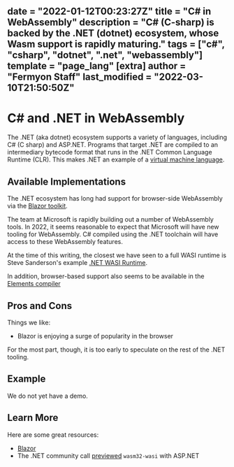 date = "2022-01-12T00:23:27Z"
title = "C# in WebAssembly"
description = "C# (C-sharp) is backed by the .NET (dotnet) ecosystem, whose Wasm support is rapidly maturing."
tags = ["c#", "csharp", "dotnet", ".net", "webassembly"]
template = "page_lang"
[extra]
author = "Fermyon Staff"
last_modified = "2022-03-10T21:50:50Z"
---
# C# and .NET in WebAssembly

The .NET (aka dotnet) ecosystem supports a variety of languages, including C# (C sharp) and ASP.NET. Programs that target .NET are compiled to an intermediary bytecode format that runs in the .NET Common Language Runtime (CLR). This makes .NET an example of a [virtual machine language](/blog/scripts-vs.compiled-wasm.md).

## Available Implementations

The .NET ecosystem has long had support for browser-side WebAssembly via the [Blazor toolkit](https://dotnet.microsoft.com/en-us/apps/aspnet/web-apps/blazor).

The team at Microsoft is rapidly building out a number of WebAssembly tools. In 2022, it seems reasonable to expect that Microsoft will have new tooling for WebAssembly. C# compiled using the .NET toolchain will have access to these WebAssembly features.

At the time of this writing, the closest we have seen to a full WASI runtime is Steve Sanderson's example [.NET WASI Runtime](https://github.com/SteveSandersonMS/dotnet-wasi-runtime).

In addition, browser-based support also seems to be available in the [Elements compiler](https://www.elementscompiler.com/elements/)

## Pros and Cons

Things we like:

- Blazor is enjoying a surge of popularity in the browser

For the most part, though, it is too early to speculate on the rest of the .NET tooling.

## Example

We do not yet have a demo.

## Learn More

Here are some great resources:

- [Blazor](https://dotnet.microsoft.com/en-us/apps/aspnet/web-apps/blazor)
- The .NET community call [previewed](https://www.youtube.com/watch?v=8gwSU3oaMV8&list=PLdo4fOcmZ0oX-DBuRG4u58ZTAJgBAeQ-t&t=3670s) `wasm32-wasi` with ASP.NET